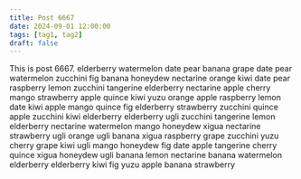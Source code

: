 ```yaml
---
title: Post 6667
date: 2024-09-01 12:00:00
tags: [tag1, tag2]
draft: false
---
```

This is post 6667.
elderberry
watermelon
date
pear
banana
grape
date
pear
watermelon
zucchini
fig
banana
honeydew
nectarine
orange
kiwi
date
pear
raspberry
lemon
zucchini
tangerine
elderberry
nectarine
apple
cherry
mango
strawberry
apple
quince
kiwi
yuzu
orange
apple
raspberry
lemon
date
kiwi
apple
mango
quince
fig
elderberry
strawberry
zucchini
quince
apple
zucchini
kiwi
elderberry
elderberry
ugli
zucchini
tangerine
lemon
elderberry
nectarine
watermelon
mango
honeydew
xigua
nectarine
strawberry
ugli
orange
ugli
banana
xigua
raspberry
grape
zucchini
yuzu
cherry
grape
kiwi
ugli
mango
honeydew
fig
date
apple
tangerine
cherry
quince
xigua
honeydew
ugli
banana
lemon
nectarine
banana
watermelon
elderberry
elderberry
kiwi
fig
yuzu
apple
banana
strawberry
